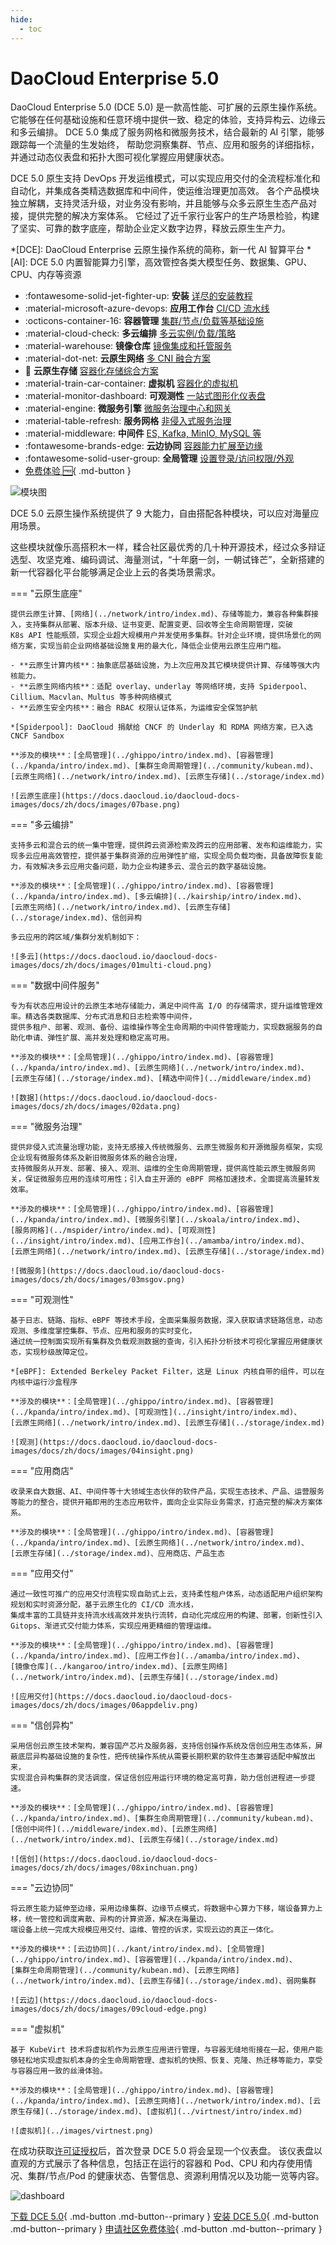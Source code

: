 ```yaml
---
hide:
  - toc
---
```


# DaoCloud Enterprise 5.0

DaoCloud Enterprise 5.0 (DCE 5.0) 是一款高性能、可扩展的云原生操作系统。
它能够在任何基础设施和任意环境中提供一致、稳定的体验，支持异构云、边缘云和多云编排。
DCE 5.0 集成了服务网格和微服务技术，结合最新的 AI 引擎，能够跟踪每一个流量的生发始终，
帮助您洞察集群、节点、应用和服务的详细指标，并通过动态仪表盘和拓扑大图可视化掌握应用健康状态。

DCE 5.0 原生支持 DevOps 开发运维模式，可以实现应用交付的全流程标准化和自动化，并集成各类精选数据库和中间件，使运维治理更加高效。
各个产品模块独立解耦，支持灵活升级，对业务没有影响，并且能够与众多云原生生态产品对接，提供完整的解决方案体系。
它经过了近千家行业客户的生产场景检验，构建了坚实、可靠的数字底座，帮助企业定义数字边界，释放云原生生产力。

*[DCE]: DaoCloud Enterprise 云原生操作系统的简称，新一代 AI 智算平台
*[AI]: DCE 5.0 内置智能算力引擎，高效管控各类大模型任务、数据集、GPU、CPU、内存等资源

<div class="grid cards" markdown>

- :fontawesome-solid-jet-fighter-up: **安装** [详尽的安装教程](../install/index.md)
- :material-microsoft-azure-devops: **应用工作台** [CI/CD 流水线](../amamba/intro/index.md)
- :octicons-container-16: **容器管理** [集群/节点/负载等基础设施](../kpanda/intro/index.md)
- :material-cloud-check: **多云编排** [多云实例/负载/策略](../kairship/intro/index.md)
- :material-warehouse: **镜像仓库** [镜像集成和托管服务](../kangaroo/intro/index.md)
- :material-dot-net: **云原生网络** [多 CNI 融合方案](../network/intro/index.md)
- :floppy_disk: **云原生存储** [容器化存储综合方案](../storage/index.md)
- :material-train-car-container: **虚拟机** [容器化的虚拟机](../virtnest/intro/index.md)
- :material-monitor-dashboard: **可观测性** [一站式图形化仪表盘](../insight/intro/index.md)
- :material-engine: **微服务引擎** [微服务治理中心和网关](../skoala/intro/index.md)
- :material-table-refresh: **服务网格** [非侵入式服务治理](../mspider/intro/index.md)
- :material-middleware: **中间件** [ES, Kafka, MinIO, MySQL 等](../middleware/index.md)
- :fontawesome-brands-edge: **云边协同** [容器能力扩展至边缘](../kant/intro/index.md)
- :fontawesome-solid-user-group: **全局管理** [设置登录/访问权限/外观](../ghippo/intro/index.md)
- [免费体验 :free:](../trial/index.md){ .md-button }

</div>

![模块图](https://docs.daocloud.io/daocloud-docs-images/docs/images/dce-modules04.png)

DCE 5.0 云原生操作系统提供了 9 大能力，自由搭配各种模块，可以应对海量应用场景。

这些模块就像乐高搭积木一样，糅合社区最优秀的几十种开源技术，经过众多辩证选型、攻坚克难、编码调试、海量测试，“十年磨一剑，一朝试锋芒”，全新搭建的新一代容器化平台能够满足企业上云的各类场景需求。

=== "云原生底座"

    提供云原生计算、[网络](../network/intro/index.md)、存储等能力，兼容各种集群接入，支持集群从部署、版本升级、证书变更、配置变更、回收等全生命周期管理，突破
    K8s API 性能瓶颈，实现企业超大规模用户并发使用多集群。针对企业环境，提供场景化的网络方案，实现当前企业网络基础设施复用的最大化，降低企业使用云原生应用门槛。

    - **云原生计算内核**：抽象底层基础设施，为上次应用及其它模块提供计算、存储等强大内核能力。
    - **云原生网络内核**：适配 overlay、underlay 等网络环境，支持 Spiderpool、Cillium、Macvlan、Multus 等多种网络模式
    - **云原生安全内核**：融合 RBAC 权限认证体系，为运维安全保驾护航

    *[Spiderpool]: DaoCloud 捐献给 CNCF 的 Underlay 和 RDMA 网络方案，已入选 CNCF Sandbox

    **涉及的模块**：[全局管理](../ghippo/intro/index.md)、[容器管理](../kpanda/intro/index.md)、[集群生命周期管理](../community/kubean.md)、
    [云原生网络](../network/intro/index.md)、[云原生存储](../storage/index.md)

    ![云原生底座](https://docs.daocloud.io/daocloud-docs-images/docs/zh/docs/images/07base.png)

=== "多云编排"

    支持多云和混合云的统一集中管理，提供跨云资源检索及跨云的应用部署、发布和运维能力，实现多云应用高效管控，提供基于集群资源的应用弹性扩缩，实现全局负载均衡，具备故障恢复能力，有效解决多云应用灾备问题，助力企业构建多云、混合云的数字基础设施。

    **涉及的模块**：[全局管理](../ghippo/intro/index.md)、[容器管理](../kpanda/intro/index.md)、[多云编排](../kairship/intro/index.md)、
    [云原生网络](../network/intro/index.md)、[云原生存储](../storage/index.md)、信创异构

    多云应用的跨区域/集群分发机制如下：

    ![多云](https://docs.daocloud.io/daocloud-docs-images/docs/zh/docs/images/01multi-cloud.png)

=== "数据中间件服务"

    专为有状态应用设计的云原生本地存储能力，满足中间件高 I/O 的存储需求，提升运维管理效率。精选各类数据库、分布式消息和日志检索等中间件，
    提供多租户、部署、观测、备份、运维操作等全生命周期的中间件管理能力，实现数据服务的自助化申请、弹性扩展、高并发处理和稳定高可用。

    **涉及的模块**：[全局管理](../ghippo/intro/index.md)、[容器管理](../kpanda/intro/index.md)、[云原生网络](../network/intro/index.md)、
    [云原生存储](../storage/index.md)、[精选中间件](../middleware/index.md)

    ![数据](https://docs.daocloud.io/daocloud-docs-images/docs/zh/docs/images/02data.png)

=== "微服务治理"

    提供非侵入式流量治理功能，支持无感接入传统微服务、云原生微服务和开源微服务框架，实现企业现有微服务体系及新旧微服务体系的融合治理，
    支持微服务从开发、部署、接入、观测、运维的全生命周期管理，提供高性能云原生微服务网关，保证微服务应用的连续可用性；引入自主开源的 eBPF 网格加速技术，全面提高流量转发效率。

    **涉及的模块**：[全局管理](../ghippo/intro/index.md)、[容器管理](../kpanda/intro/index.md)、[微服务引擎](../skoala/intro/index.md)、
    [服务网格](../mspider/intro/index.md)、[可观测性](../insight/intro/index.md)、[应用工作台](../amamba/intro/index.md)、
    [云原生网络](../network/intro/index.md)、[云原生存储](../storage/index.md)

    ![微服务](https://docs.daocloud.io/daocloud-docs-images/docs/zh/docs/images/03msgov.png)

=== "可观测性"

    基于日志、链路、指标、eBPF 等技术手段，全面采集服务数据，深入获取请求链路信息，动态观测、多维度掌控集群、节点、应用和服务的实时变化，
    通过统一控制面实现所有集群及负载观测数据的查询，引入拓扑分析技术可视化掌握应用健康状态，实现秒级故障定位。

    *[eBPF]: Extended Berkeley Packet Filter，这是 Linux 内核自带的组件，可以在内核中运行沙盒程序

    **涉及的模块**：[全局管理](../ghippo/intro/index.md)、[容器管理](../kpanda/intro/index.md)、[可观测性](../insight/intro/index.md)、
    [云原生网络](../network/intro/index.md)、[云原生存储](../storage/index.md)

    ![观测](https://docs.daocloud.io/daocloud-docs-images/docs/zh/docs/images/04insight.png)

=== "应用商店"

    收录来自大数据、AI、中间件等十大领域生态伙伴的软件产品，实现生态技术、产品、运营服务等能力的整合，提供开箱即用的生态应用软件，面向企业实际业务需求，打造完整的解决方案体系。

    **涉及的模块**：[全局管理](../ghippo/intro/index.md)、[容器管理](../kpanda/intro/index.md)、[云原生网络](../network/intro/index.md)、
    [云原生存储](../storage/index.md)、应用商店、产品生态

=== "应用交付"

    通过一致性可推广的应用交付流程实现自助式上云，支持柔性租户体系，动态适配用户组织架构规划和实时资源分配，基于云原生化的 CI/CD 流水线，
    集成丰富的工具链并支持流水线高效并发执行流转，自动化完成应用的构建、部署，创新性引入 Gitops、渐进式交付能力体系，实现应用更精细的管理运维。

    **涉及的模块**：[全局管理](../ghippo/intro/index.md)、[容器管理](../kpanda/intro/index.md)、[应用工作台](../amamba/intro/index.md)、
    [镜像仓库](../kangaroo/intro/index.md)、[云原生网络](../network/intro/index.md)、[云原生存储](../storage/index.md)

    ![应用交付](https://docs.daocloud.io/daocloud-docs-images/docs/zh/docs/images/06appdeliv.png)

=== "信创异构"

    采用信创云原生技术架构，兼容国产芯片及服务器，支持信创操作系统及信创应用生态体系，屏蔽底层异构基础设施的复杂性，把传统操作系统从需要长期积累的软件生态兼容适配中解放出来，
    实现混合异构集群的灵活调度，保证信创应用运行环境的稳定高可靠，助力信创进程进一步提速。

    **涉及的模块**：[全局管理](../ghippo/intro/index.md)、[容器管理](../kpanda/intro/index.md)、[集群生命周期管理](../community/kubean.md)、
    [信创中间件](../middleware/index.md)、[云原生网络](../network/intro/index.md)、[云原生存储](../storage/index.md)

    ![信创](https://docs.daocloud.io/daocloud-docs-images/docs/zh/docs/images/08xinchuan.png)

=== "云边协同"

    将云原生能力延伸至边缘，采用边缘集群、边缘节点模式，将数据中心算力下移，端设备算力上移，统一管控和调度离散、异构的计算资源，解决在海量边、
    端设备上统一完成大规模应用交付、运维、管控的诉求，实现云边的真正一体化。

    **涉及的模块**：[云边协同](../kant/intro/index.md)、[全局管理](../ghippo/intro/index.md)、[容器管理](../kpanda/intro/index.md)、
    [集群生命周期管理](../community/kubean.md)、[云原生网络](../network/intro/index.md)、[云原生存储](../storage/index.md)、弱网集群

    ![云边](https://docs.daocloud.io/daocloud-docs-images/docs/zh/docs/images/09cloud-edge.png)

=== "虚拟机"

    基于 KubeVirt 技术将虚拟机作为云原生应用进行管理，与容器无缝地衔接在一起，使用户能够轻松地实现虚拟机本身的全生命周期管理、虚拟机的快照、恢复、克隆、热迁移等能力，享受与容器应用一致的丝滑体验。

    **涉及的模块**：[全局管理](../ghippo/intro/index.md)、[容器管理](../kpanda/intro/index.md)、[云原生网络](../network/intro/index.md)、[云原生存储](../storage/index.md)、[虚拟机](../virtnest/intro/index.md)

    ![虚拟机](../images/virtnest.png)

在成功获取[许可证授权](./license0.md)后，首次登录 DCE 5.0 将会呈现一个仪表盘。
该仪表盘以直观的方式展示了各种信息，包括正在运行的容器和 Pod、CPU 和内存使用情况、集群/节点/Pod 的健康状态、告警信息、资源利用情况以及功能一览等内容。

![dashboard](https://docs.daocloud.io/daocloud-docs-images/docs/zh/docs/dce/images/ipavo.png)

[下载 DCE 5.0](../download/index.md){ .md-button .md-button--primary }
[安装 DCE 5.0](../install/index.md){ .md-button .md-button--primary }
[申请社区免费体验](./license0.md){ .md-button .md-button--primary }
